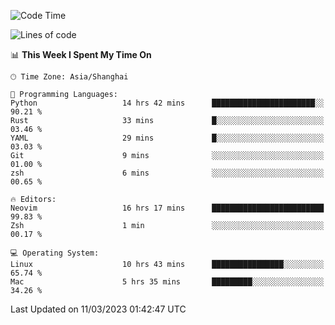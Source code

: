 <!--START_SECTION:waka-->
![Code Time](http://img.shields.io/badge/Code%20Time-1%2C198%20hrs%2053%20mins-blue)

![Lines of code](https://img.shields.io/badge/From%20Hello%20World%20I%27ve%20Written-64.8%20thousand%20lines%20of%20code-blue)

📊 **This Week I Spent My Time On** 

```text
🕑︎ Time Zone: Asia/Shanghai

💬 Programming Languages: 
Python                   14 hrs 42 mins      ███████████████████████░░   90.21 % 
Rust                     33 mins             █░░░░░░░░░░░░░░░░░░░░░░░░   03.46 % 
YAML                     29 mins             █░░░░░░░░░░░░░░░░░░░░░░░░   03.03 % 
Git                      9 mins              ░░░░░░░░░░░░░░░░░░░░░░░░░   01.00 % 
zsh                      6 mins              ░░░░░░░░░░░░░░░░░░░░░░░░░   00.65 % 

🔥 Editors: 
Neovim                   16 hrs 17 mins      █████████████████████████   99.83 % 
Zsh                      1 min               ░░░░░░░░░░░░░░░░░░░░░░░░░   00.17 % 

💻 Operating System: 
Linux                    10 hrs 43 mins      ████████████████░░░░░░░░░   65.74 % 
Mac                      5 hrs 35 mins       █████████░░░░░░░░░░░░░░░░   34.26 % 
```


 Last Updated on 11/03/2023 01:42:47 UTC
<!--END_SECTION:waka-->
